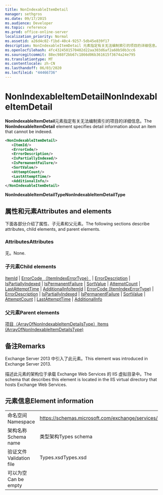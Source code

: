 ```yaml
---
title: NonIndexableItemDetail
manager: sethgros
ms.date: 09/17/2015
ms.audience: Developer
ms.topic: reference
ms.prod: office-online-server
localization_priority: Normal
ms.assetid: a26d4c02-f1bd-40c4-9257-5db45e839f17
description: NonIndexableItemDetail 元素指定有关无法编制索引的项目的详细信息。
ms.openlocfilehash: 4fc4324501570402d22aa303d6af2a60b50b3cc6
ms.sourcegitcommit: 88ec988f2bb67c1866d06b361615f3674a24e795
ms.translationtype: MT
ms.contentlocale: zh-CN
ms.lasthandoff: 06/03/2020
ms.locfileid: "44466736"
---
```

# <a name="nonindexableitemdetail"></a><span data-ttu-id="1b495-103">NonIndexableItemDetail</span><span class="sxs-lookup"><span data-stu-id="1b495-103">NonIndexableItemDetail</span></span>

<span data-ttu-id="1b495-104">**NonIndexableItemDetail**元素指定有关无法编制索引的项目的详细信息。</span><span class="sxs-lookup"><span data-stu-id="1b495-104">The **NonIndexableItemDetail** element specifies detail information about an item that cannot be indexed.</span></span> 
  
```XML
<NonIndexableItemDetail>
   <ItemId/>
   <ErrorCode/>
   <ErrorDescription/>
   <IsPartiallyIndexed/>
   <IsPermanentFailure/>
   <SortValue/>
   <AttemptCount/>
   <LastAttemptTime/>
   <AdditionalInfo/>
</NonIndexableItemDetail>
```

 <span data-ttu-id="1b495-105">**NonIndexableItemDetailType**</span><span class="sxs-lookup"><span data-stu-id="1b495-105">**NonIndexableItemDetailType**</span></span>
## <a name="attributes-and-elements"></a><span data-ttu-id="1b495-106">属性和元素</span><span class="sxs-lookup"><span data-stu-id="1b495-106">Attributes and elements</span></span>

<span data-ttu-id="1b495-107">下面各部分介绍了属性、子元素和父元素。</span><span class="sxs-lookup"><span data-stu-id="1b495-107">The following sections describe attributes, child elements, and parent elements.</span></span>
  
### <a name="attributes"></a><span data-ttu-id="1b495-108">Attributes</span><span class="sxs-lookup"><span data-stu-id="1b495-108">Attributes</span></span>

<span data-ttu-id="1b495-109">无。</span><span class="sxs-lookup"><span data-stu-id="1b495-109">None.</span></span>
  
### <a name="child-elements"></a><span data-ttu-id="1b495-110">子元素</span><span class="sxs-lookup"><span data-stu-id="1b495-110">Child elements</span></span>

<span data-ttu-id="1b495-111">[ItemId](itemid.md)  | [ErrorCode （ItemIndexErrorType）](errorcode-itemindexerrortype.md)  | [ErrorDescription](errordescription.md)  | [IsPartiallyIndexed](ispartiallyindexed.md)  | [IsPermanentFailure](ispermanentfailure.md)  | [SortValue](sortvalue.md)  | [AttemptCount](attemptcount.md)  | [LastAttemptTime](lastattempttime.md)  | [AdditionalInfo](additionalinfo.md)</span><span class="sxs-lookup"><span data-stu-id="1b495-111">[ItemId](itemid.md) | [ErrorCode (ItemIndexErrorType)](errorcode-itemindexerrortype.md) | [ErrorDescription](errordescription.md) | [IsPartiallyIndexed](ispartiallyindexed.md) | [IsPermanentFailure](ispermanentfailure.md) | [SortValue](sortvalue.md) | [AttemptCount](attemptcount.md) | [LastAttemptTime](lastattempttime.md) | [AdditionalInfo](additionalinfo.md)</span></span>
  
### <a name="parent-elements"></a><span data-ttu-id="1b495-112">父元素</span><span class="sxs-lookup"><span data-stu-id="1b495-112">Parent elements</span></span>

[<span data-ttu-id="1b495-113">项目（ArrayOfNonIndexableItemDetailsType）</span><span class="sxs-lookup"><span data-stu-id="1b495-113">Items (ArrayOfNonIndexableItemDetailsType)</span></span>](items-arrayofnonindexableitemdetailstype.md)
  
## <a name="remarks"></a><span data-ttu-id="1b495-114">备注</span><span class="sxs-lookup"><span data-stu-id="1b495-114">Remarks</span></span>

<span data-ttu-id="1b495-115">Exchange Server 2013 中引入了此元素。</span><span class="sxs-lookup"><span data-stu-id="1b495-115">This element was introduced in Exchange Server 2013.</span></span>
  
<span data-ttu-id="1b495-116">描述此元素的架构位于承载 Exchange Web Services 的 IIS 虚拟目录中。</span><span class="sxs-lookup"><span data-stu-id="1b495-116">The schema that describes this element is located in the IIS virtual directory that hosts Exchange Web Services.</span></span>
  
## <a name="element-information"></a><span data-ttu-id="1b495-117">元素信息</span><span class="sxs-lookup"><span data-stu-id="1b495-117">Element information</span></span>

|||
|:-----|:-----|
|<span data-ttu-id="1b495-118">命名空间</span><span class="sxs-lookup"><span data-stu-id="1b495-118">Namespace</span></span>  <br/> |https://schemas.microsoft.com/exchange/services/2006/types  <br/> |
|<span data-ttu-id="1b495-119">架构名称</span><span class="sxs-lookup"><span data-stu-id="1b495-119">Schema name</span></span>  <br/> |<span data-ttu-id="1b495-120">类型架构</span><span class="sxs-lookup"><span data-stu-id="1b495-120">Types schema</span></span>  <br/> |
|<span data-ttu-id="1b495-121">验证文件</span><span class="sxs-lookup"><span data-stu-id="1b495-121">Validation file</span></span>  <br/> |<span data-ttu-id="1b495-122">Types.xsd</span><span class="sxs-lookup"><span data-stu-id="1b495-122">Types.xsd</span></span>  <br/> |
|<span data-ttu-id="1b495-123">可以为空</span><span class="sxs-lookup"><span data-stu-id="1b495-123">Can be empty</span></span>  <br/> ||
   

